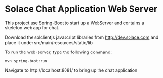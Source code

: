 # Solace Chat Application Web Server
This project use Spring-Boot to start up a WebServer and contains a skeleton web app for chat. 

Download the solclientjs javascript libraries from http://dev.solace.com and place it under src/main/resources/static/lib

To run the web-server, type the following command:

```
mvn spring-boot:run
```

Navigate to http://localhost:8081/ to bring up the chat application